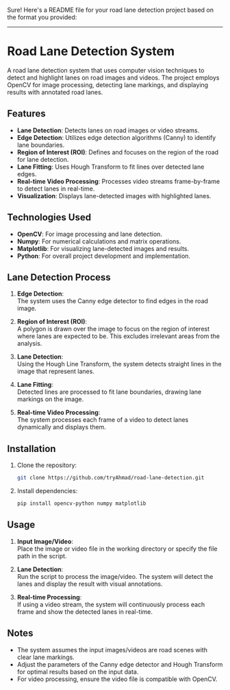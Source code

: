 Sure! Here's a README file for your road lane detection project based on the format you provided:

---

# Road Lane Detection System

A road lane detection system that uses computer vision techniques to detect and highlight lanes on road images and videos. The project employs OpenCV for image processing, detecting lane markings, and displaying results with annotated road lanes.

## Features

- **Lane Detection**: Detects lanes on road images or video streams.
- **Edge Detection**: Utilizes edge detection algorithms (Canny) to identify lane boundaries.
- **Region of Interest (ROI)**: Defines and focuses on the region of the road for lane detection.
- **Lane Fitting**: Uses Hough Transform to fit lines over detected lane edges.
- **Real-time Video Processing**: Processes video streams frame-by-frame to detect lanes in real-time.
- **Visualization**: Displays lane-detected images with highlighted lanes.

## Technologies Used

- **OpenCV**: For image processing and lane detection.
- **Numpy**: For numerical calculations and matrix operations.
- **Matplotlib**: For visualizing lane-detected images and results.
- **Python**: For overall project development and implementation.

## Lane Detection Process

1. **Edge Detection**:  
   The system uses the Canny edge detector to find edges in the road image.

2. **Region of Interest (ROI)**:  
   A polygon is drawn over the image to focus on the region of interest where lanes are expected to be. This excludes irrelevant areas from the analysis.

3. **Lane Detection**:  
   Using the Hough Line Transform, the system detects straight lines in the image that represent lanes.

4. **Lane Fitting**:  
   Detected lines are processed to fit lane boundaries, drawing lane markings on the image.

5. **Real-time Video Processing**:  
   The system processes each frame of a video to detect lanes dynamically and displays them.

## Installation

1. Clone the repository:
   ```bash
   git clone https://github.com/tryAhmad/road-lane-detection.git
   ```

2. Install dependencies:
   ```bash
   pip install opencv-python numpy matplotlib
   ```
   

## Usage

1. **Input Image/Video**:  
   Place the image or video file in the working directory or specify the file path in the script.

2. **Lane Detection**:  
   Run the script to process the image/video. The system will detect the lanes and display the result with visual annotations.

3. **Real-time Processing**:  
   If using a video stream, the system will continuously process each frame and show the detected lanes in real-time.

## Notes

- The system assumes the input images/videos are road scenes with clear lane markings.
- Adjust the parameters of the Canny edge detector and Hough Transform for optimal results based on the input data.
- For video processing, ensure the video file is compatible with OpenCV.
